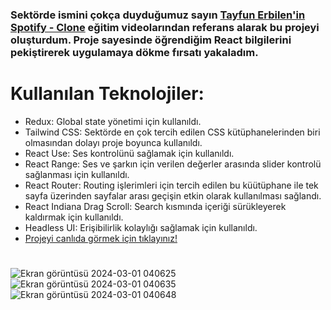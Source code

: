 ### Sektörde ismini çokça duyduğumuz sayın [Tayfun Erbilen'in Spotify - Clone](https://youtube.com/playlist?list=PLs3xcd94S4kG_Ma_uqEATj3n0Gqal6uFt&si=Ku4J67fTtPG1_Yqu) eğitim videolarından referans alarak bu projeyi oluşturdum. Proje sayesinde öğrendiğim React bilgilerini pekiştirerek uygulamaya dökme fırsatı yakaladım.
#
# Kullanılan Teknolojiler:
- Redux: Global state yönetimi için kullanıldı.
- Tailwind CSS: Sektörde en çok tercih edilen CSS kütüphanelerinden biri olmasından dolayı proje boyunca kullanıldı.
- React Use: Ses kontrolünü sağlamak için kullanıldı.
- React Range: Ses ve şarkın için verilen değerler arasında slider kontrolü sağlanması için kullanıldı.
- React Router: Routing işlerimleri için tercih edilen bu küütüphane ile tek sayfa üzerinden sayfalar arası geçişin etkin olarak kullanılması sağlandı.
- React Indiana Drag Scroll: Search kısmında içeriği sürükleyerek kaldırmak için kullanıldı.
- Headless UI: Erişibilirlik kolaylığı sağlamak için kullanıldı.
- [Projeyi canlıda görmek için tıklayınız!](https://spotify-web-clone-eight.vercel.app/)
#
![Ekran görüntüsü 2024-03-01 040625](https://github.com/zehraseren/SpotifyWeb-Clone/assets/94180168/cf132177-0a23-4094-8999-5bc0cd73a771)
![Ekran görüntüsü 2024-03-01 040635](https://github.com/zehraseren/SpotifyWeb-Clone/assets/94180168/27b62500-f213-411a-bda3-0b9a30c2a476)
![Ekran görüntüsü 2024-03-01 040648](https://github.com/zehraseren/SpotifyWeb-Clone/assets/94180168/6dd99eea-85a6-41ed-a470-026ef7969b19)
